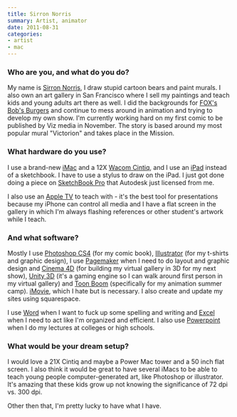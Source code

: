 ```yaml
---
title: Sirron Norris
summary: Artist, animator
date: 2011-08-31
categories:
- artist
- mac
---
```


### Who are you, and what do you do?

My name is [Sirron Norris](http://www.sirronnorris.com/ "Sirron's website."), I draw stupid cartoon bears and paint murals. I also own an art gallery in San Francisco where I sell my paintings and teach kids and young adults art there as well. I did the backgrounds for [FOX's Bob's Burgers](http://www.fox.com/bobsburgers/ "The Bob's Burgers TV show site.") and continue to mess around in animation and trying to develop my own show. I'm currently working hard on my first comic to be published by Viz media in November. The story is based around my most popular mural "Victorion" and takes place in the Mission.

### What hardware do you use?

I use a brand-new [iMac][] and a 12X [Wacom Cintiq][cintiq], and I use an [iPad][] instead of a sketchbook. I have to use a stylus to draw on the iPad. I just got done doing a piece on [SketchBook Pro][sketchbook-pro-ios] that Autodesk just licensed from me.

I also use an [Apple TV][apple-tv] to teach with - it's the best tool for presentations because my iPhone can control all media and I have a flat screen in the gallery in which I'm always flashing references or other student's artwork while I teach.

### And what software?

Mostly I use [Photoshop CS4][photoshop] (for my comic book), [Illustrator][] (for my t-shirts and graphic design), I use [Pagemaker][] when I need to do layout and graphic design and [Cinema 4D][cinema-4d] (for building my virtual gallery in 3D for my next show), [Unity 3D][unity] (it's a gaming engine so I can walk around first person in my virtual gallery) and [Toon Boom][toon-boom-studio] (specifically for my animation summer camp). [iMovie][], which I hate but is necessary. I also create and update my sites using squarespace.

I use [Word][] when I want to fuck up some spelling and writing and [Excel][] when I need to act like I'm organized and efficient. I also use [Powerpoint][] when I do my lectures at colleges or high schools.

### What would be your dream setup?

I would love a 21X Cintiq and maybe a Power Mac tower and a 50 inch flat screen. I also think it would be great to have several iMacs to be able to teach young people computer-generated art, like Photoshop or illustrator. It's amazing that these kids grow up not knowing the significance of 72 dpi vs. 300 dpi.

Other then that, I'm pretty lucky to have what I have.

[apple-tv]: https://en.wikipedia.org/wiki/Apple_TV "A device for viewing media on a TV."
[cinema-4d]: https://www.maxon.net/en/products/cinema-4d-prime/who-should-use-it.html "3D rendering software."
[cintiq]: https://www.wacom.com/en/us/cintiq "A computer screen you can draw on."
[excel]: https://products.office.com/en-us/excel "A spreadsheet application."
[illustrator]: https://www.adobe.com/products/illustrator.html "A vector graphics editor."
[imac]: https://www.apple.com/imac/ "An all-in-one computer."
[imovie]: https://www.apple.com/imovie/ "A Mac OS X video editor, included in iLife."
[ipad]: https://www.apple.com/ipad/ "A tablet device."
[pagemaker]: https://www.adobe.com/products/pagemaker/ "Desktop publishing software."
[photoshop]: https://www.adobe.com/products/photoshop.html "A bitmap image editor."
[powerpoint]: https://products.office.com/en-us/powerpoint "Presentation software."
[sketchbook-pro-ios]: https://www.sketchbook.com/mobile "A drawing app."
[toon-boom-studio]: https://www.toonboom.com/products/toon-boom-studio "A 2D animation software package."
[unity]: https://unity3d.com/unity/ "A cross-platform game development tool."
[word]: https://products.office.com/en-us/word "A document editor."
